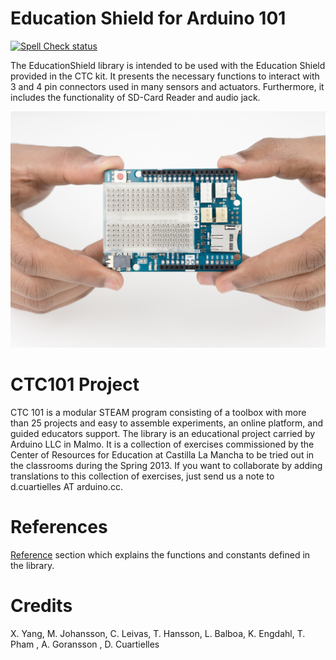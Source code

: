 Education Shield for Arduino 101
========

[![Spell Check status](https://github.com/arduino-libraries/EducationShield/actions/workflows/spell-check.yml/badge.svg)](https://github.com/arduino-libraries/EducationShield/actions/workflows/spell-check.yml)

The EducationShield library is intended to be used with the Education Shield provided in the CTC kit. It presents the necessary functions to interact with 3 and 4 pin connectors used in many sensors and actuators. Furthermore, it includes the functionality of SD-Card Reader and audio jack.

![alt tag](references/images/EducationShield.jpg)

CTC101 Project
===========

CTC 101 is a modular STEAM program consisting of a toolbox with more than 25 projects and easy to assemble experiments, an online platform, and guided educators support.
The library is an educational project carried by Arduino LLC in Malmo. It is a collection of exercises commissioned by the Center of Resources for Education at Castilla La Mancha to be tried out in the classrooms during the Spring 2013. If you want to collaborate by adding translations to this collection of exercises, just send us a note to d.cuartielles AT arduino.cc.

References
===========
[Reference](references/) section which explains the functions and constants defined in the library.

Credits
===========

X. Yang, M. Johansson, C. Leivas, T. Hansson, L. Balboa, K. Engdahl, T. Pham , A. Goransson , D. Cuartielles
